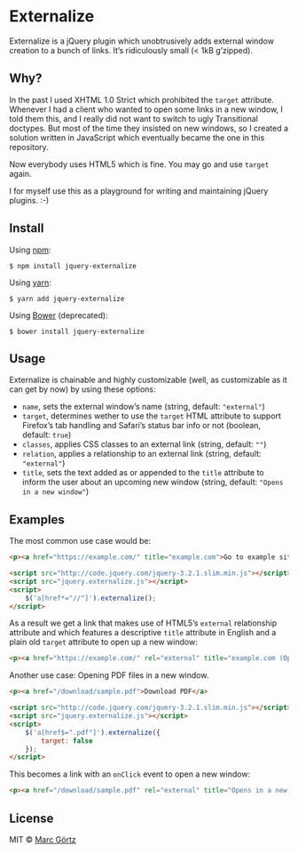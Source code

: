 # Externalize

Externalize is a jQuery plugin which unobtrusively adds external window creation to a bunch of links. It’s ridiculously small (< 1kB g’zipped).

## Why?

In the past I used XHTML 1.0 Strict which prohibited the `target` attribute. Whenever I had a client who wanted to open some links in a new window, I told them this, and I really did not want to switch to ugly Transitional doctypes. But most of the time they insisted on new windows, so I created a solution written in JavaScript which eventually became the one in this repository.

Now everybody uses HTML5 which is fine. You may go and use `target` again.

I for myself use this as a playground for writing and maintaining jQuery plugins. :-)

## Install

Using [npm](https://www.npmjs.com/get-npm):

```
$ npm install jquery-externalize
```

Using [yarn](https://yarnpkg.com/):

```
$ yarn add jquery-externalize
```

Using [Bower](https://bower.io/) (deprecated):

```
$ bower install jquery-externalize
```

## Usage

Externalize is chainable and highly customizable (well, as customizable as it can get by now) by using these options:

 * `name`, sets the external window’s name (string, default: `"external"`)
 * `target`, determines wether to use the `target` HTML attribute to support Firefox’s tab handling and Safari’s status bar info or not (boolean, default: `true`)
 * `classes`, applies CSS classes to an external link (string, default: `""`)
 * `relation`, applies a relationship to an external link (string, default: `"external"`)
 * `title`, sets the text added as or appended to the `title` attribute to inform the user about an upcoming new window (string, default: `"Opens in a new window"`)

## Examples

The most common use case would be:

``` html
<p><a href="https://example.com/" title="example.com">Go to example site</a>

<script src="http://code.jquery.com/jquery-3.2.1.slim.min.js"></script>
<script src="jquery.externalize.js"></script>
<script>
	$('a[href*="//"]').externalize();
</script>
```

As a result we get a link that makes use of HTML5’s `external` relationship attribute and which features a descriptive `title` attribute in English and a plain old `target` attribute to open up a new window:

``` html
<p><a href="https://example.com/" rel="external" title="example.com (Opens in a new window)" target="external">Go to example site</a></p>
```

Another use case: Opening PDF files in a new window.

``` html
<p><a href="/download/sample.pdf">Download PDF</a>

<script src="http://code.jquery.com/jquery-3.2.1.slim.min.js"></script>
<script src="jquery.externalize.js"></script>
<script>
	$('a[href$=".pdf"]').externalize({
		target: false
	});
</script>
```

This becomes a link with an `onClick` event to open a new window:

``` html
<p><a href="/download/sample.pdf" rel="external" title="Opens in a new window">Download PDF</a></p>
```

## License

MIT © [Marc Görtz](https://marcgoertz.de/)
